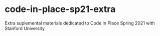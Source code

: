 # code-in-place-sp21-extra
Extra suplemental materials dedicated to Code in Place Spring 2021 with Stanford University
